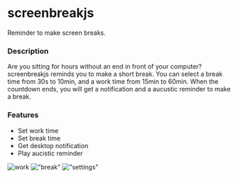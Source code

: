 # screenbreakjs
Reminder to make screen breaks.

### Description
Are you sitting for hours without an end in front of your computer? screenbreakjs reminds you to make a short break. You can select a break time from 30s to 10min, and a work time from 15min to 60min. When the countdown ends, you will get a notification and a aucustic reminder to make a break.

### Features
* Set work time
* Set break time
* Get desktop notification
* Play aucistic reminder

![work](https://i.ibb.co/J7gKL2M/screenbreakjs-work.png)
!["break"](https://i.ibb.co/3csbWTB/screenbreakjs-break.png)
!["settings"](https://i.ibb.co/X4Xv0wr/screenbreakjs-settings.png)
